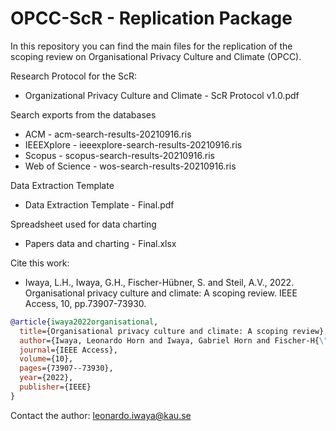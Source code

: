 # OPCC-ScR - Replication Package

In this repository you can find the main files for the replication of the scoping review on Organisational Privacy Culture and Climate (OPCC).

Research Protocol for the ScR:
- Organizational Privacy Culture and Climate - ScR Protocol v1.0.pdf

Search exports from the databases
- ACM - acm-search-results-20210916.ris
- IEEEXplore - ieeexplore-search-results-20210916.ris
- Scopus - scopus-search-results-20210916.ris
- Web of Science - wos-search-results-20210916.ris

Data Extraction Template
- Data Extraction Template - Final.pdf

Spreadsheet used for data charting
- Papers data and charting - Final.xlsx

Cite this work:
- Iwaya, L.H., Iwaya, G.H., Fischer-Hübner, S. and Steil, A.V., 2022. Organisational privacy culture and climate: A scoping review. IEEE Access, 10, pp.73907-73930.

```Bibtex
@article{iwaya2022organisational,
  title={Organisational privacy culture and climate: A scoping review},
  author={Iwaya, Leonardo Horn and Iwaya, Gabriel Horn and Fischer-H{\"u}bner, Simone and Steil, Andrea Valeria},
  journal={IEEE Access},
  volume={10},
  pages={73907--73930},
  year={2022},
  publisher={IEEE}
}
```

Contact the author: leonardo.iwaya@kau.se
